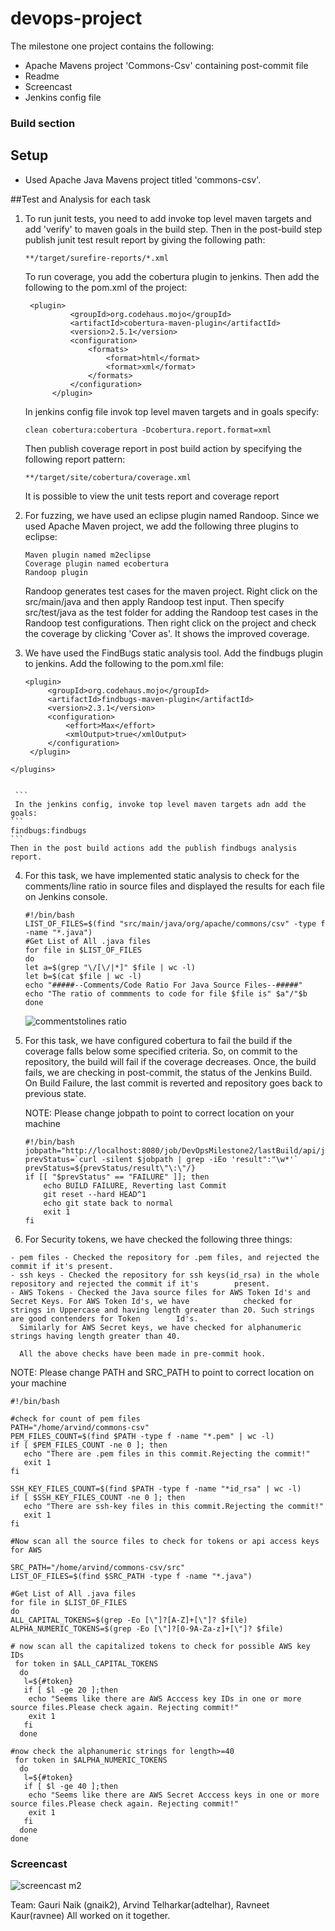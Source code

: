 # devops-project
The milestone one project contains the following: 
* Apache Mavens project 'Commons-Csv' containing post-commit file 
* Readme
* Screencast
* Jenkins config file 

### Build section
## Setup

* Used Apache Java Mavens project titled 'commons-csv'. 

##Test and Analysis for each task

1.  To run junit tests, you need to add invoke top level maven targets and add 'verify' to maven goals in the build       step. Then in the post-build step publish junit test result report by giving the following path: 
    ```
    **/target/surefire-reports/*.xml
    ```
    
    To run coverage, you add the cobertura plugin to jenkins. 
    Then add the following to the pom.xml of the project: 
    ```
     <plugin>
              <groupId>org.codehaus.mojo</groupId>
              <artifactId>cobertura-maven-plugin</artifactId>
              <version>2.5.1</version>
              <configuration>
                  <formats>
                      <format>html</format>
                      <format>xml</format>
                  </formats>
              </configuration>
          </plugin>
     ```
    In jenkins config file invok top level maven targets and in goals specify: 
    ```
    clean cobertura:cobertura -Dcobertura.report.format=xml 
    ```
    Then publish coverage report in post build action by specifying the following report pattern:
    ```
    **/target/site/cobertura/coverage.xml
    ```
    It is possible to view the unit tests report and coverage report
    
2.  For fuzzing, we have used an eclipse plugin named Randoop. Since we used Apache Maven project, we add the following three plugins to eclipse:
    ```
    Maven plugin named m2eclipse
    Coverage plugin named ecobertura
    Randoop plugin
    ```
    Randoop generates test cases for the maven project. 
    Right click on the src/main/java and then apply Randoop test input. 
    Then specify src/test/java as the test folder for adding the Randoop test cases in the Randoop test configurations. Then right click on the project and check the coverage by clicking 'Cover as'. 
    It shows the improved coverage.
  
3.   We have used the FindBugs static analysis tool. Add the findbugs plugin to jenkins. 
     Add the following to the pom.xml file:
     ```
     <plugin>
          <groupId>org.codehaus.mojo</groupId>
          <artifactId>findbugs-maven-plugin</artifactId>
          <version>2.3.1</version>
          <configuration>
              <effort>Max</effort>
              <xmlOutput>true</xmlOutput>
          </configuration>
      </plugin>
    </plugins>

     
     ```
     In the jenkins config, invoke top level maven targets adn add the goals:
    ```
    findbugs:findbugs 
    ```
    Then in the post build actions add the publish findbugs analysis report. 
    
4.  For this task, we have implemented static analysis to check for the comments/line ratio in source files and           displayed the results for each file on Jenkins console.

    ```
    #!/bin/bash
    LIST_OF_FILES=$(find "src/main/java/org/apache/commons/csv" -type f -name "*.java")
    #Get List of All .java files
    for file in $LIST_OF_FILES
    do
    let a=$(grep "\/[\/|*]" $file | wc -l)
    let b=$(cat $file | wc -l)
    echo "#####--Comments/Code Ratio For Java Source Files--#####"
    echo "The ratio of commments to code for file $file is" $a"/"$b
    done
    ```
    
    ![commentstolines ratio](https://cloud.githubusercontent.com/assets/8634231/10707506/57310208-79c1-11e5-9e73-bd72022fecde.png)

5.  For this task, we have configured cobertura to fail the build if the coverage falls below some specified criteria.     So, on commit to the repository, the build will fail if the coverage decreases. Once, the build fails, we are         checking in post-commit, the status of the Jenkins Build. On Build Failure, the last commit is reverted and           repository goes back to previous state.

    NOTE: Please change jobpath to point to correct location on your machine

    ```
    #!/bin/bash
    jobpath="http://localhost:8080/job/DevOpsMilestone2/lastBuild/api/json"
    prevStatus=`curl -silent $jobpath | grep -iEo 'result":"\w*'`
    prevStatus=${prevStatus/result\"\:\"/}
    if [[ "$prevStatus" == "FAILURE" ]]; then
        echo BUILD FAILURE, Reverting last Commit
        git reset --hard HEAD^1
        echo git state back to normal
        exit 1
    fi
    ```

6.   For Security tokens, we have checked the following three things:  
    
    - pem files - Checked the repository for .pem files, and rejected the commit if it's present.
    - ssh keys - Checked the repository for ssh keys(id_rsa) in the whole repository and rejected the commit if it's        present.
    - AWS Tokens - Checked the Java source files for AWS Token Id's and Secret Keys. For AWS Token Id's, we have            checked for strings in Uppercase and having length greater than 20. Such strings are good contenders for Token        Id's.
      Similarly for AWS Secret keys, we have checked for alphanumeric strings having length greater than 40. 
        
      All the above checks have been made in pre-commit hook.
        
NOTE: Please change PATH and SRC_PATH to point to correct location on your machine

```
#!/bin/bash

#check for count of pem files
PATH="/home/arvind/commons-csv"
PEM_FILES_COUNT=$(find $PATH -type f -name "*.pem" | wc -l)
if [ $PEM_FILES_COUNT -ne 0 ]; then
   echo "There are .pem files in this commit.Rejecting the commit!"
   exit 1
fi

SSH_KEY_FILES_COUNT=$(find $PATH -type f -name "*id_rsa" | wc -l)
if [ $SSH_KEY_FILES_COUNT -ne 0 ]; then
   echo "There are ssh-key files in this commit.Rejecting the commit!"
   exit 1
fi

#Now scan all the source files to check for tokens or api access keys for AWS

SRC_PATH="/home/arvind/commons-csv/src"
LIST_OF_FILES=$(find $SRC_PATH -type f -name "*.java")

#Get List of All .java files
for file in $LIST_OF_FILES
do
ALL_CAPITAL_TOKENS=$(grep -Eo [\"]?[A-Z]+[\"]? $file)
ALPHA_NUMERIC_TOKENS=$(grep -Eo [\"]?[0-9A-Za-z]+[\"]? $file)

# now scan all the capitalized tokens to check for possible AWS key IDs
 for token in $ALL_CAPITAL_TOKENS
  do
   l=${#token}
   if [ $l -ge 20 ];then
    echo "Seems like there are AWS Acccess key IDs in one or more source files.Please check again. Rejecting commit!"
    exit 1
   fi
  done

#now check the alphanumeric strings for length>=40
 for token in $ALPHA_NUMERIC_TOKENS
  do
   l=${#token}
   if [ $l -ge 40 ];then
    echo "Seems like there are AWS Secret Acccess keys in one or more source files.Please check again. Rejecting commit!"
    exit 1
   fi
  done
done
```
       




### Screencast
![screencast m2](https://cloud.githubusercontent.com/assets/11006675/10708621/03a6ff7c-79dd-11e5-8319-81964200da5f.gif)


Team: 
Gauri Naik (gnaik2), 
Arvind Telharkar(adtelhar), 
Ravneet Kaur(ravnee)
All worked on it together. 












